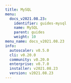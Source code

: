 ```yaml
---
title: MySQL
menu:
  docs_v2021.08.23:
    identifier: guides-mysql
    name: MySQL
    parent: guides
    weight: 10
menu_name: docs_v2021.08.23
info:
  autoscaler: v0.5.0
  cli: v0.20.0
  community: v0.20.0
  enterprise: v0.7.0
  installer: v2021.08.23
  version: v2021.08.23
---
```


